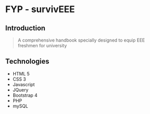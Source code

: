 # FYP - survivEEE

## Introduction
> A comprehensive handbook specially designed to equip EEE freshmen for university


## Technologies
* HTML 5
* CSS 3
* Javascript
* JQuery
* Bootstrap 4
* PHP
* mySQL



